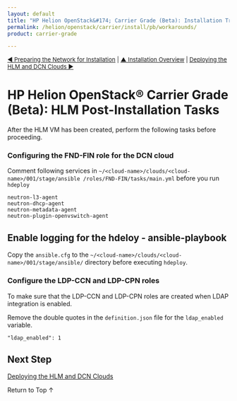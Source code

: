 ```yaml
---
layout: default
title: "HP Helion OpenStack&#174; Carrier Grade (Beta): Installation Troubleshooting"
permalink: /helion/openstack/carrier/install/pb/workarounds/
product: carrier-grade

---
```

<!--UNDER REVISION-->


<script>

function PageRefresh {
onLoad="window.refresh"
}

PageRefresh();

</script>

<p style="font-size: small;"><a href="/helion/openstack/carrier/install/pb/network/prepare/">&#9664; Preparing the Network for Installation</a> | <a href="/helion/openstack/carrier/install/pb/overview/">&#9650; Installation Overview</a> | <a href="/helion/openstack/carrier/install/pm/hlm-cloud/"> Deploying the HLM and DCN Clouds &#9654;</a> </p> 



# HP Helion OpenStack&#174; Carrier Grade (Beta): HLM Post-Installation Tasks

After the HLM VM has been created, perform the following tasks before proceeding.

### Configuring the FND-FIN role for the DCN cloud

Comment following services in `~/<cloud-name>/clouds/<cloud-name>/001/stage/ansible /roles/FND-FIN/tasks/main.yml` before you run `hdeploy`

	neutron-l3-agent
	neutron-dhcp-agent
	neutron-metadata-agent
	neutron-plugin-openvswitch-agent

## Enable logging for the hdeloy - ansible-playbook

Copy the `ansible.cfg` to the `~/<cloud-name>/clouds/<cloud-name>/001/stage/ansible/` directory before executing `hdeploy`.

### Configure the LDP-CCN and LDP-CPN roles

To make sure that the LDP-CCN and LDP-CPN roles are created when LDAP integration is enabled.

Remove the double quotes in the `definition.json` file for the `ldap_enabled` variable. 

	"ldap_enabled": 1     

## Next Step

[Deploying the HLM and DCN Clouds](/helion/openstack/carrier/install/pm/hlm-cloud/)


<a href="#top" style="padding:14px 0px 14px 0px; text-decoration: none;"> Return to Top &#8593; </a>
